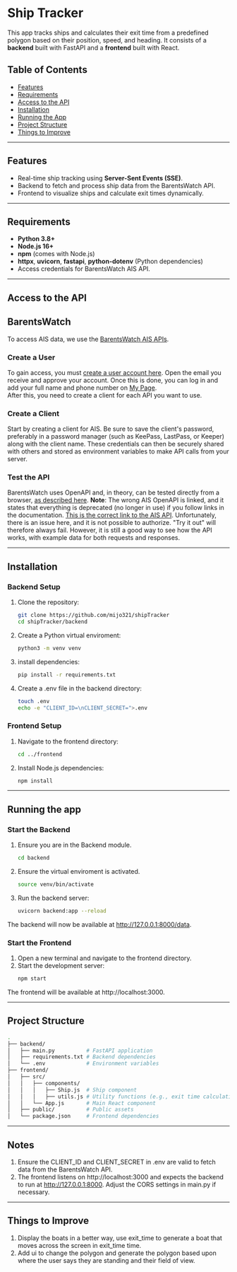 # Ship Tracker

This app tracks ships and calculates their exit time from a predefined polygon based on their position, speed, and heading. It consists of a **backend** built with FastAPI and a **frontend** built with React.

## Table of Contents

- [Features](#features)
- [Requirements](#requirements)
- [Access to the API](#Access-to-the-API)
- [Installation](#installation)
- [Running the App](#running-the-app)
- [Project Structure](#project-structure)
- [Things to Improve](#Things-to-Improve)

---

## Features

- Real-time ship tracking using **Server-Sent Events (SSE)**.
- Backend to fetch and process ship data from the BarentsWatch API.
- Frontend to visualize ships and calculate exit times dynamically.

---

## Requirements

- **Python 3.8+**
- **Node.js 16+**
- **npm** (comes with Node.js)
- **httpx**, **uvicorn**, **fastapi**, **python-dotenv** (Python dependencies)
- Access credentials for BarentsWatch AIS API.

---

## Access to the API

## BarentsWatch

To access AIS data, we use the [BarentsWatch AIS APIs](https://developer.barentswatch.no/docs/tutorial).

### Create a User

To gain access, you must [create a user account here](https://id.barentswatch.no/Account/Register). Open the email you receive and approve your account. Once this is done, you can log in and add your full name and phone number on [My Page](https://www.barentswatch.no/minside).  
After this, you need to create a client for each API you want to use.

### Create a Client

Start by creating a client for AIS. Be sure to save the client's password, preferably in a password manager (such as KeePass, LastPass, or Keeper) along with the client name. These credentials can then be securely shared with others and stored as environment variables to make API calls from your server.

### Test the API

BarentsWatch uses OpenAPI and, in theory, can be tested directly from a browser, [as described here](https://developer.barentswatch.no/docs/usingopenapi). **Note**: The wrong AIS OpenAPI is linked, and it states that everything is deprecated (no longer in use) if you follow links in the documentation. [This is the correct link to the AIS API](https://live.ais.barentswatch.no/index.html). Unfortunately, there is an issue here, and it is not possible to authorize. "Try it out" will therefore always fail. However, it is still a good way to see how the API works, with example data for both requests and responses.

---

## Installation

### Backend Setup

1. Clone the repository:
   ```bash
   git clone https://github.com/mijo321/shipTracker
   cd shipTracker/backend
2. Create a Python virtual enviroment:
   ```bash
   python3 -m venv venv
3. install dependencies:
   ```bash
   pip install -r requirements.txt
4. Create a .env file in the backend directory:
   ```bash
   touch .env
   echo -e "CLIENT_ID=\nCLIENT_SECRET=">.env

### Frontend Setup

1. Navigate to the frontend directory:
   ```bash
   cd ../frontend
2. Install Node.js dependencies:
   ```bash
   npm install

---

## Running the app

### Start the Backend
1. Ensure you are in the Backend module.
   ```bash
   cd backend

2. Ensure the virtual enviroment is activated.
   ```bash
   source venv/bin/activate
3. Run the backend server:
   ```bash
   uvicorn backend:app --reload
  The backend will now be available at http://127.0.0.1:8000/data.

### Start the Frontend
1. Open a new terminal and navigate to the frontend directory.
2. Start the development server:
   ```bash
   npm start
  The frontend will be available at http://localhost:3000.

---

## Project Structure
  ```bash
  .
  ├── backend/
  │   ├── main.py          # FastAPI application
  │   ├── requirements.txt # Backend dependencies
  │   └── .env             # Environment variables
  ├── frontend/
  │   ├── src/
  │   │   ├── components/
  │   │   │   ├── Ship.js  # Ship component
  │   │   │   ├── utils.js # Utility functions (e.g., exit time calculations)
  │   │   └── App.js       # Main React component
  │   ├── public/          # Public assets
  │   └── package.json     # Frontend dependencies
  ```

---

## Notes

1. Ensure the CLIENT_ID and CLIENT_SECRET in .env are valid to fetch data from the BarentsWatch API.
2. The frontend listens on http://localhost:3000 and expects the backend to run at http://127.0.0.1:8000. Adjust the CORS settings in main.py if necessary.

---

## Things to Improve

1. Display the boats in a better way, use exit_time to generate a boat that moves across the screen in exit_time time.
2. Add ui to change the polygon and generate the polygon based upon where the user says they are standing and their field of view.


  

